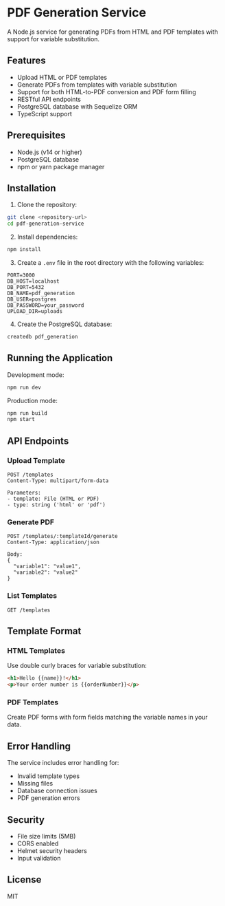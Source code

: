 # PDF Generation Service

A Node.js service for generating PDFs from HTML and PDF templates with support for variable substitution.

## Features

- Upload HTML or PDF templates
- Generate PDFs from templates with variable substitution
- Support for both HTML-to-PDF conversion and PDF form filling
- RESTful API endpoints
- PostgreSQL database with Sequelize ORM
- TypeScript support

## Prerequisites

- Node.js (v14 or higher)
- PostgreSQL database
- npm or yarn package manager

## Installation

1. Clone the repository:
```bash
git clone <repository-url>
cd pdf-generation-service
```

2. Install dependencies:
```bash
npm install
```

3. Create a `.env` file in the root directory with the following variables:
```
PORT=3000
DB_HOST=localhost
DB_PORT=5432
DB_NAME=pdf_generation
DB_USER=postgres
DB_PASSWORD=your_password
UPLOAD_DIR=uploads
```

4. Create the PostgreSQL database:
```bash
createdb pdf_generation
```

## Running the Application

Development mode:
```bash
npm run dev
```

Production mode:
```bash
npm run build
npm start
```

## API Endpoints

### Upload Template
```
POST /templates
Content-Type: multipart/form-data

Parameters:
- template: File (HTML or PDF)
- type: string ('html' or 'pdf')
```

### Generate PDF
```
POST /templates/:templateId/generate
Content-Type: application/json

Body:
{
  "variable1": "value1",
  "variable2": "value2"
}
```

### List Templates
```
GET /templates
```

## Template Format

### HTML Templates
Use double curly braces for variable substitution:
```html
<h1>Hello {{name}}!</h1>
<p>Your order number is {{orderNumber}}</p>
```

### PDF Templates
Create PDF forms with form fields matching the variable names in your data.

## Error Handling

The service includes error handling for:
- Invalid template types
- Missing files
- Database connection issues
- PDF generation errors

## Security

- File size limits (5MB)
- CORS enabled
- Helmet security headers
- Input validation

## License

MIT 